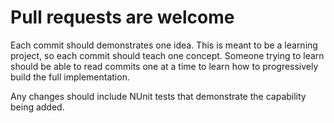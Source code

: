# Pull requests are welcome

Each commit should demonstrates one idea. This is meant to be a learning
project, so each commit should teach one concept. Someone trying to learn
should be able to read commits one at a time to learn how to progressively
build the full implementation.

Any changes should include NUnit tests that demonstrate the capability being
added.
